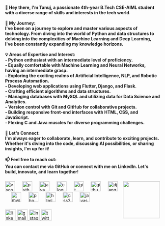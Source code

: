 <h4 align="left">👋 Hey there, I'm Tanuj, a passionate 4th-year B.Tech CSE-AIML student with a diverse range of skills and interests in the tech world.<br><br>🚀 My Journey:<br>I've been on a journey to explore and master various aspects of technology. From diving into the world of Python and data structures to delving into the complexities of Machine Learning and Deep Learning, I've been constantly expanding my knowledge horizons.<br><br>💡 Areas of Expertise and Interest:<br>- Python enthusiast with an intermediate level of proficiency.<br>- Equally comfortable with Machine Learning and Neural Networks, having an intermediate grasp.<br>- Exploring the exciting realms of Artificial Intelligence, NLP, and Robotic Process Automation.<br>- Developing web applications using Flutter, Django, and Flask.<br>- Crafting efficient algorithms and data structures.<br>- Managing databases with MySQL and utilizing data for Data Science and Analytics.<br>- <be> Version control with Git and GitHub for collaborative projects.<br>- Building responsive front-end interfaces with HTML, CSS, and JavaScript.<br>- Flexing C and Java muscles for diverse programming challenges.<br><br>🔗 Let's Connect:<br>I'm always eager to collaborate, learn, and contribute to exciting projects. Whether it's diving into the code, discussing AI possibilities, or sharing insights, I'm up for it!<br><br>📫 Feel free to reach out:<br>You can contact me via GitHub or connect with me on LinkedIn. Let's build, innovate, and learn together!</h4>

###

<img align="right" height="120" src="https://raw.githubusercontent.com/mayankchaudhary26/Cool-Readme-ideas/master/data/trust%20me.gif"  />

###

<div align="left">
  <img src="https://cdn.jsdelivr.net/gh/devicons/devicon/icons/vscode/vscode-original.svg" height="32" alt="vscode logo"  />
  <img width="16" />
  <img src="https://cdn.jsdelivr.net/gh/devicons/devicon/icons/python/python-original.svg" height="32" alt="python logo"  />
  <img width="16" />
  <img src="https://cdn.jsdelivr.net/gh/devicons/devicon/icons/java/java-original.svg" height="32" alt="java logo"  />
  <img width="16" />
  <img src="https://cdn.jsdelivr.net/gh/devicons/devicon/icons/c/c-original.svg" height="32" alt="c logo"  />
  <img width="16" />
  <img src="https://cdn.jsdelivr.net/gh/devicons/devicon/icons/git/git-original.svg" height="32" alt="git logo"  />
  <img width="16" />
  <img src="https://cdn.jsdelivr.net/gh/devicons/devicon/icons/github/github-original.svg" height="32" alt="github logo"  />
  <img width="16" />
  <img src="https://cdn.jsdelivr.net/gh/devicons/devicon/icons/django/django-plain.svg" height="32" alt="django logo"  />
  <img width="16" />
  <img src="https://cdn.jsdelivr.net/gh/devicons/devicon/icons/mysql/mysql-original.svg" height="32" alt="mysql logo"  />
  <img width="16" />
  <img src="https://cdn.jsdelivr.net/gh/devicons/devicon/icons/php/php-original.svg" height="32" alt="php logo"  />
  <img width="16" />
  <img src="https://cdn.jsdelivr.net/gh/devicons/devicon/icons/html5/html5-original.svg" height="32" alt="html5 logo"  />
  <img width="16" />
  <img src="https://cdn.jsdelivr.net/gh/devicons/devicon/icons/css3/css3-original.svg" height="32" alt="css3 logo"  />
  <img width="16" />
  <img src="https://cdn.jsdelivr.net/gh/devicons/devicon/icons/javascript/javascript-original.svg" height="32" alt="javascript logo"  />
</div>


###

<div align="left">
  <a href="https://www.linkedin.com/in/manikyala-tanuj-64ba42204/" target="_blank">
    <img src="https://img.shields.io/static/v1?message=LinkedIn&logo=linkedin&label=&color=0077B5&logoColor=white&labelColor=&style=for-the-badge" height="35" alt="linkedin logo" />
  </a>
  
  <a href="mailto:manikyalat@gmail.com?subject=Subject%20Here&body=Dear%20Tanuj%2C%0A%0A" target="_blank">
    <img src="https://img.shields.io/static/v1?message=Gmail&logo=gmail&label=&color=D14836&logoColor=white&labelColor=&style=for-the-badge" height="35" alt="gmail logo" />
  </a>
  
  <a href="https://www.instagram.com/Tanzu_14/" target="_blank">
    <img src="https://img.shields.io/static/v1?message=Instagram&logo=instagram&label=&color=E4405F&logoColor=white&labelColor=&style=for-the-badge" height="35" alt="instagram logo" />
  </a>
  
  <a href="https://twitter.com/Tanz000" target="_blank">
    <img src="https://img.shields.io/static/v1?message=Twitter&logo=twitter&label=&color=1DA1F2&logoColor=white&labelColor=&style=for-the-badge" height="35" alt="twitter logo" />
  </a>
</div>


###
